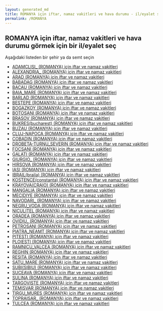 ```yaml
---
layout: generated_md
title: ROMANYA için iftar, namaz vakitleri ve hava durumu - il/eyalet seç
permalink: /ROMANYA
---
```


## ROMANYA için iftar, namaz vakitleri ve hava durumu  görmek için bir il/eyalet seç

Aşağıdaki listeden bir şehir ya da semt seçin


* [ADAMCLISI_ (ROMANYA) için iftar ve namaz vakitleri](/ROMANYA/ADAMCLISI_)
* [ALEXANDRIA_ (ROMANYA) için iftar ve namaz vakitleri](/ROMANYA/ALEXANDRIA_)
* [ARAD (ROMANYA) için iftar ve namaz vakitleri](/ROMANYA/ARAD)
* [BABADAG (ROMANYA) için iftar ve namaz vakitleri](/ROMANYA/BABADAG)
* [BACAU (ROMANYA) için iftar ve namaz vakitleri](/ROMANYA/BACAU)
* [BAIA_MARE (ROMANYA) için iftar ve namaz vakitleri](/ROMANYA/BAIA_MARE)
* [BARLAD (ROMANYA) için iftar ve namaz vakitleri](/ROMANYA/BARLAD)
* [BESTEPE (ROMANYA) için iftar ve namaz vakitleri](/ROMANYA/BESTEPE)
* [BOGAZKOY (ROMANYA) için iftar ve namaz vakitleri](/ROMANYA/BOGAZKOY)
* [BOTOSANI (ROMANYA) için iftar ve namaz vakitleri](/ROMANYA/BOTOSANI)
* [BRASOV (ROMANYA) için iftar ve namaz vakitleri](/ROMANYA/BRASOV)
* [BUKRES(bucharest) (ROMANYA) için iftar ve namaz vakitleri](/ROMANYA/BUKRES(bucharest))
* [BUZAU (ROMANYA) için iftar ve namaz vakitleri](/ROMANYA/BUZAU)
* [CLUJ-NAPOCA (ROMANYA) için iftar ve namaz vakitleri](/ROMANYA/CLUJ-NAPOCA)
* [COBADIN (ROMANYA) için iftar ve namaz vakitleri](/ROMANYA/COBADIN)
* [DROBETA-TURNU_SEVERIN (ROMANYA) için iftar ve namaz vakitleri](/ROMANYA/DROBETA-TURNU_SEVERIN)
* [FOCSANI (ROMANYA) için iftar ve namaz vakitleri](/ROMANYA/FOCSANI)
* [GALATI (ROMANYA) için iftar ve namaz vakitleri](/ROMANYA/GALATI)
* [GIURGIO_ (ROMANYA) için iftar ve namaz vakitleri](/ROMANYA/GIURGIO_)
* [HIRSOVA (ROMANYA) için iftar ve namaz vakitleri](/ROMANYA/HIRSOVA)
* [IASI (ROMANYA) için iftar ve namaz vakitleri](/ROMANYA/IASI)
* [IBRAIL(braila) (ROMANYA) için iftar ve namaz vakitleri](/ROMANYA/IBRAIL(braila))
* [KOSTENCE(constanta) (ROMANYA) için iftar ve namaz vakitleri](/ROMANYA/KOSTENCE(constanta))
* [KRAYOVA(CRAIO) (ROMANYA) için iftar ve namaz vakitleri](/ROMANYA/KRAYOVA(CRAIO))
* [MANGALIA (ROMANYA) için iftar ve namaz vakitleri](/ROMANYA/MANGALIA)
* [MECIDIYE (ROMANYA) için iftar ve namaz vakitleri](/ROMANYA/MECIDIYE)
* [NAVODARI_ (ROMANYA) için iftar ve namaz vakitleri](/ROMANYA/NAVODARI_)
* [NEGRU_VODA (ROMANYA) için iftar ve namaz vakitleri](/ROMANYA/NEGRU_VODA)
* [NICULITEL (ROMANYA) için iftar ve namaz vakitleri](/ROMANYA/NICULITEL)
* [ORADEA (ROMANYA) için iftar ve namaz vakitleri](/ROMANYA/ORADEA)
* [OVIDIU_ (ROMANYA) için iftar ve namaz vakitleri](/ROMANYA/OVIDIU_)
* [PETROSANI (ROMANYA) için iftar ve namaz vakitleri](/ROMANYA/PETROSANI)
* [PIATRA_NEAMT (ROMANYA) için iftar ve namaz vakitleri](/ROMANYA/PIATRA_NEAMT)
* [PITESTI (ROMANYA) için iftar ve namaz vakitleri](/ROMANYA/PITESTI)
* [PLOIESTI (ROMANYA) için iftar ve namaz vakitleri](/ROMANYA/PLOIESTI)
* [RAMNICU_VALCEA (ROMANYA) için iftar ve namaz vakitleri](/ROMANYA/RAMNICU_VALCEA)
* [REGHIN (ROMANYA) için iftar ve namaz vakitleri](/ROMANYA/REGHIN)
* [RESITA (ROMANYA) için iftar ve namaz vakitleri](/ROMANYA/RESITA)
* [SATU_MARE (ROMANYA) için iftar ve namaz vakitleri](/ROMANYA/SATU_MARE)
* [SUBI(SIBIU) (ROMANYA) için iftar ve namaz vakitleri](/ROMANYA/SUBI(SIBIU))
* [SUCEAVA (ROMANYA) için iftar ve namaz vakitleri](/ROMANYA/SUCEAVA)
* [SULINA (ROMANYA) için iftar ve namaz vakitleri](/ROMANYA/SULINA)
* [TARGOVISTE (ROMANYA) için iftar ve namaz vakitleri](/ROMANYA/TARGOVISTE)
* [TEMISVAR (ROMANYA) için iftar ve namaz vakitleri](/ROMANYA/TEMISVAR)
* [TIRGU_MURES (ROMANYA) için iftar ve namaz vakitleri](/ROMANYA/TIRGU_MURES)
* [TOPRAISAR_ (ROMANYA) için iftar ve namaz vakitleri](/ROMANYA/TOPRAISAR_)
* [TULCEA (ROMANYA) için iftar ve namaz vakitleri](/ROMANYA/TULCEA)
